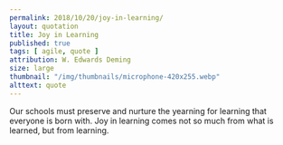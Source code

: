 ```yaml
---
permalink: 2018/10/20/joy-in-learning/
layout: quotation
title: Joy in Learning
published: true
tags: [ agile, quote ]
attribution: W. Edwards Deming
size: large
thumbnail: "/img/thumbnails/microphone-420x255.webp"
alttext: quote
---
```


Our schools must preserve and nurture the yearning for learning that everyone is born with.
Joy in learning comes not so much from what is learned, but from learning.
